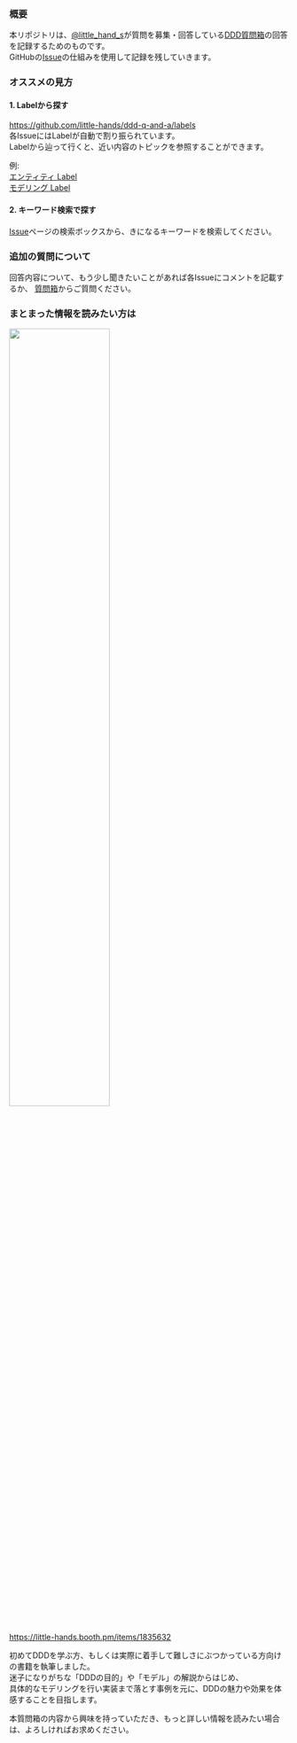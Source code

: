 ### 概要
本リポジトリは、[@little_hand_s]()が質問を募集・回答している[DDD質問箱](https://peing.net/ja/little_hands)の回答を記録するためのものです。  
GitHubの[Issue](https://github.com/little-hands/ddd-q-and-a/issues)の仕組みを使用して記録を残していきます。  


### オススメの見方

#### 1. Labelから探す  
https://github.com/little-hands/ddd-q-and-a/labels  
各IssueにはLabelが自動で割り振られています。  
Labelから辿って行くと、近い内容のトピックを参照することができます。

例:  
[エンティティ Label](https://github.com/little-hands/ddd-q-and-a/labels/%E3%82%A8%E3%83%B3%E3%83%86%E3%82%A3%E3%83%86%E3%82%A3)  
[モデリング Label](https://github.com/little-hands/ddd-q-and-a/labels/%E3%83%A2%E3%83%87%E3%83%AA%E3%83%B3%E3%82%B0)

#### 2. キーワード検索で探す

[Issue](https://github.com/little-hands/ddd-q-and-a/issues)ページの検索ボックスから、きになるキーワードを検索してください。

### 追加の質問について
回答内容について、もう少し聞きたいことがあれば各Issueにコメントを記載するか、
[質問箱](https://peing.net/ja/little_hands)からご質問ください。


### まとまった情報を読みたい方は

<a href="https://little-hands.booth.pm/items/1835632">
  <img src="https://i.imgur.com/mvbh0w5.png" width=60% />
</a>

https://little-hands.booth.pm/items/1835632

初めてDDDを学ぶ方、もしくは実際に着手して難しさにぶつかっている方向けの書籍を執筆しました。  
迷子になりがちな「DDDの目的」や「モデル」の解説からはじめ、  
具体的なモデリングを行い実装まで落とす事例を元に、DDDの魅力や効果を体感することを目指します。  

本質問箱の内容から興味を持っていただき、もっと詳しい情報を読みたい場合は、よろしければお求めください。






